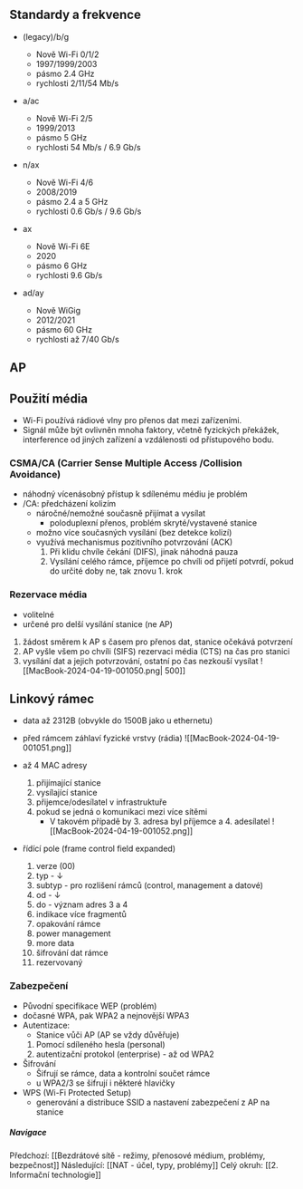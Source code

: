 
## Standardy a frekvence
- (legacy)/b/g
	- Nově Wi-Fi 0/1/2
	- 1997/1999/2003
	- pásmo 2.4 GHz
	- rychlosti 2/11/54 Mb/s
- a/ac
	- Nově Wi-Fi 2/5
	- 1999/2013
	- pásmo 5 GHz
	- rychlosti 54 Mb/s / 6.9 Gb/s
- n/ax
	- Nově Wi-Fi 4/6
	- 2008/2019
	- pásmo 2.4 a 5 GHz
	- rychlosti 0.6 Gb/s / 9.6 Gb/s
- ax
	- Nově Wi-Fi 6E
	- 2020
	- pásmo 6 GHz
	- rychlosti 9.6 Gb/s

- ad/ay
	- Nově WiGig
	- 2012/2021
	- pásmo 60 GHz
	- rychlosti až 7/40 Gb/s

## AP

## Použití média
- Wi-Fi používá rádiové vlny pro přenos dat mezi zařízeními. 
- Signál může být ovlivněn mnoha faktory, včetně fyzických překážek, interference od jiných zařízení a vzdálenosti od přístupového bodu.

### CSMA/CA (Carrier Sense Multiple Access /Collision Avoidance)
- náhodný vícenásobný přístup k sdílenému médiu je problém
- /CA: předcházení kolizím
	- náročné/nemožné současně přijímat a vysílat
		- poloduplexní přenos, problém skryté/vystavené stanice
	- možno více současných vysílání (bez detekce kolizí)
	- využívá mechanismus pozitivního potvrzování (ACK)
		1. Při klidu chvíle čekání (DIFS), jinak náhodná pauza
		2. Vysílání celého rámce, příjemce po chvíli od přijetí potvrdí, pokud do určité doby ne, tak znovu 1. krok

### Rezervace média
- volitelné 
- určené pro delší vysílání stanice (ne AP)
1. žádost směrem k AP s časem pro přenos dat, stanice očekává potvrzení
2. AP vyšle všem po chvíli (SIFS) rezervaci média (CTS) na čas pro stanici
3. vysílání dat a jejich potvrzování, ostatní po čas nezkouší vysílat
![[MacBook-2024-04-19-001050.png| 500]]

## Linkový rámec
- data až 2312B (obvykle do 1500B jako u ethernetu)
- před rámcem záhlaví fyzické vrstvy (rádia)
![[MacBook-2024-04-19-001051.png]]
- až 4 MAC adresy
	1. přijímající stanice
	2. vysílající stanice
	3. přijemce/odesílatel v infrastruktuře
	4. pokud se jedná o komunikaci mezi více sítěmi
		- V takovém případě by 3. adresa byl příjemce a 4. adesílatel
![[MacBook-2024-04-19-001052.png]]

- řídící pole (frame control field expanded)
	1. verze (00)
	2. typ       - $\downarrow$ 
	3. subtyp - pro rozlišení rámců (control, management a datové)
	4. od - $\downarrow$
	5. do - význam adres 3 a 4
	6. indikace více fragmentů
	7. opakování rámce
	8. power management
	9. more data
	10. šifrování dat rámce
	11. rezervovaný

### Zabezpečení
- Původní specifikace WEP (problém)
- dočasné WPA, pak WPA2 a nejnovější WPA3
- Autentizace:
	- Stanice vůči AP (AP se vždy důvěřuje)
	1. Pomocí sdíleného hesla (personal)
	2. autentizační protokol (enterprise) - až od WPA2
- Šifrování
	- Šifrují se rámce, data a kontrolní součet rámce
	- u WPA2/3 se šifrují i některé hlavičky
- WPS (Wi-Fi Protected Setup)
	- generování a distribuce SSID a nastavení zabezpečení z AP na stanice

##### Navigace
Předchozí:  [[Bezdrátové sítě - režimy, přenosové médium, problémy, bezpečnost]]
Následující: [[NAT - účel, typy, problémy]]
Celý okruh: [[2. Informační technologie]]